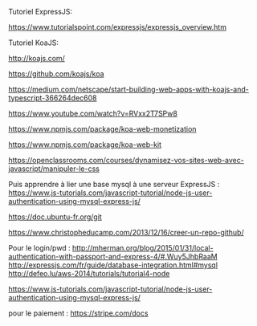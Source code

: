 Tutoriel ExpressJS:

https://www.tutorialspoint.com/expressjs/expressjs_overview.htm

Tutoriel KoaJS:

http://koajs.com/

https://github.com/koajs/koa

https://medium.com/netscape/start-building-web-apps-with-koajs-and-typescript-366264dec608

https://www.youtube.com/watch?v=RVxx2T7SPw8

https://www.npmjs.com/package/koa-web-monetization

https://www.npmjs.com/package/koa-web-kit


https://openclassrooms.com/courses/dynamisez-vos-sites-web-avec-javascript/manipuler-le-css

Puis apprendre à lier une base mysql à une serveur ExpressJS : https://www.js-tutorials.com/javascript-tutorial/node-js-user-authentication-using-mysql-express-js/


https://doc.ubuntu-fr.org/git

https://www.christopheducamp.com/2013/12/16/creer-un-repo-github/


Pour le login/pwd : http://mherman.org/blog/2015/01/31/local-authentication-with-passport-and-express-4/#.Wuy5JhbRaaM
http://expressjs.com/fr/guide/database-integration.html#mysql
http://defeo.lu/aws-2014/tutorials/tutorial4-node

https://www.js-tutorials.com/javascript-tutorial/node-js-user-authentication-using-mysql-express-js/


pour le paiement : https://stripe.com/docs
